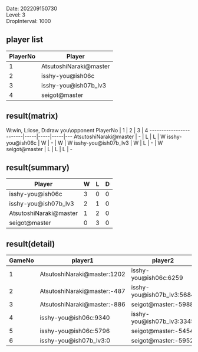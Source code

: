Date: 202209150730  
Level: 3  
DropInterval: 1000  
## player list
PlayerNo  |  Player
----------|------------------------
1         |  AtsutoshiNaraki@master
2         |  isshy-you@ish06c
3         |  isshy-you@ish07b_lv3
4         |  seigot@master
## result(matrix)
W:win, L:lose, D:draw
you\opponent PlayerNo   |  1  |  2  |  3  |  4
------------------------|-----|-----|-----|---
AtsutoshiNaraki@master  |  -  |  L  |  L  |  W
isshy-you@ish06c        |  W  |  -  |  W  |  W
isshy-you@ish07b_lv3    |  W  |  L  |  -  |  W
seigot@master           |  L  |  L  |  L  |  -
## result(summary)
Player                  |  W  |  L  |  D
------------------------|-----|-----|---
isshy-you@ish06c        |  3  |  0  |  0
isshy-you@ish07b_lv3    |  2  |  1  |  0
AtsutoshiNaraki@master  |  1  |  2  |  0
seigot@master           |  0  |  3  |  0
## result(detail)
GameNo  |  player1                      |  player2
--------|-------------------------------|---------------------------
1       |  AtsutoshiNaraki@master:1202  |  isshy-you@ish06c:6259
2       |  AtsutoshiNaraki@master:-487  |  isshy-you@ish07b_lv3:5684
3       |  AtsutoshiNaraki@master:-886  |  seigot@master:-5988
4       |  isshy-you@ish06c:9340        |  isshy-you@ish07b_lv3:3345
5       |  isshy-you@ish06c:5796        |  seigot@master:-5454
6       |  isshy-you@ish07b_lv3:0       |  seigot@master:-5952
